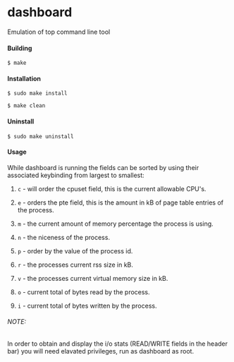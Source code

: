 dashboard
=========

Emulation of top command line tool

#### Building

    $ make

#### Installation

    $ sudo make install

    $ make clean

#### Uninstall

    $ sudo make uninstall

#### Usage

While dashboard is running the fields can be sorted by using their associated 
keybinding from largest to smallest:

1. `c` - will order the cpuset field, this is the current allowable CPU's.

2. `e` - orders the pte field, this is the amount in kB of page table entries 
         of the process.

3. `m` - the current amount of memory percentage the process is using.

4. `n` - the niceness of the process.

5. `p` - order by the value of the process id.

6. `r` - the processes current rss size in kB.

7. `v` - the processes current virtual memory size in kB. 

8. `o` - current total of bytes read by the process.

9. `i` - current total of bytes written by the process.

###### NOTE:  

In order to obtain and display the i/o stats (READ/WRITE fields in the header 
bar) you will need elavated privileges, run as dashboard as root.
